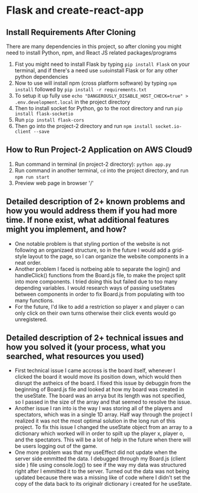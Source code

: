 # Flask and create-react-app

## Install Requirements After Cloning
There are many dependencies in this project, so after cloning you might need to install Python, npm, and React JS related packages/programs
1. Fist you might need to install Flask by typing `pip install Flask` on your terminal, and if there's a need use `sudo`install Flask or for any other python dependencies
2. Now to use will install npm (cross platform software) by typing `npm install` followed by `pip install -r requirements.txt`
3. To setup it up fully use `echo "DANGEROUSLY_DISABLE_HOST_CHECK=true" > .env.development.local` in the project directory
4. Then to install socket for Python, go to the root directory and run `pip install flask-socketio` 
5. Run `pip install flask-cors`
6. Then go into the project-2 directory and run `npm install socket.io-client --save`

## How to Run Project-2 Application on AWS Cloud9 
1. Run command in terminal (in project-2 directory): `python app.py`
2. Run command in another terminal, `cd` into the project directory, and run `npm run start`
3. Preview web page in browser '/'

## Detailed description of 2+ known problems and how you would address them if you had more time. If none exist, what additional features might you implement, and how?
+ One notable problem is that styling portion of the website is not following an organizaed structure, so in the future I would add a grid-style layout to the page, so I can organize the website components in a neat order.
+ Another problem I faced is notbeing able to separate the login() and handleClick() functions from the Board.js file, to make the project split into more components. I tried doing this but failed due to too many depending variables. I would research ways of passing useStates between components in order to fix Board.js from populating with too many functions.
+ For the future, I'd like to add a restriction so player x and player o can only click on their own turns otherwise their click events would go unregistered.

## Detailed description of 2+ technical issues and how you solved it (your process, what you searched, what resources you used)
+ First technical issue I came accross is the board itself, whenever I clicked the board it would move its position down, which would then disrupt the astheics of the board. I fixed this issue by debuggin from the beginning of Board.js file and looked at how my board was created in the useState. The board was an arrya but its length was not specified, so I passed in the size of the array and that seemed to resolve the issue.
+ Another issue I ran into is the way I was storing all of the players and spectators, which was in a single 1D array. Half way through the project I realized it was not the most optimal solution in the long run of this project. To fix this issue I changed the useState object from an array to a dictionary which worked will in order to spilt up the player x, player o, and the spectators. This will be a lot of help in the future when there will be users logging out of the game.
+ One more problem was that my useEffect did not update when the server side emmitted the data. I debugged through my Board.js (client side ) file using console.log() to see if the way my data was structured right after I emmitted it to the server. Turned out the data was not being updated because there was a missing like of code where I didn't set the copy of the data back to its originalr dictionary i created for he useState.